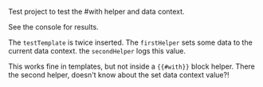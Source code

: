 Test project to test the #with helper and data context.

See the console for results.

The `testTemplate` is twice inserted. The `firstHelper` sets some data to the current data context. the `secondHelper` logs this value.

This works fine in templates, but not inside a `{{#with}}` block helper.
There the second helper, doesn't know about the set data context value?!